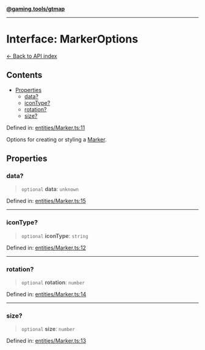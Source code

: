 [**@gaming.tools/gtmap**](README.md)

***

# Interface: MarkerOptions

[← Back to API index](./README.md)

## Contents

- [Properties](#properties)
  - [data?](#data)
  - [iconType?](#icontype)
  - [rotation?](#rotation)
  - [size?](#size)

Defined in: [entities/Marker.ts:11](https://github.com/gamingtools/gt-map/blob/37582d0663306e25f7b67e6e3ae4390bd14c21af/packages/gtmap/src/entities/Marker.ts#L11)

Options for creating or styling a [Marker](Class.Marker.md).

## Properties

### data?

> `optional` **data**: `unknown`

Defined in: [entities/Marker.ts:15](https://github.com/gamingtools/gt-map/blob/37582d0663306e25f7b67e6e3ae4390bd14c21af/packages/gtmap/src/entities/Marker.ts#L15)

***

### iconType?

> `optional` **iconType**: `string`

Defined in: [entities/Marker.ts:12](https://github.com/gamingtools/gt-map/blob/37582d0663306e25f7b67e6e3ae4390bd14c21af/packages/gtmap/src/entities/Marker.ts#L12)

***

### rotation?

> `optional` **rotation**: `number`

Defined in: [entities/Marker.ts:14](https://github.com/gamingtools/gt-map/blob/37582d0663306e25f7b67e6e3ae4390bd14c21af/packages/gtmap/src/entities/Marker.ts#L14)

***

### size?

> `optional` **size**: `number`

Defined in: [entities/Marker.ts:13](https://github.com/gamingtools/gt-map/blob/37582d0663306e25f7b67e6e3ae4390bd14c21af/packages/gtmap/src/entities/Marker.ts#L13)
